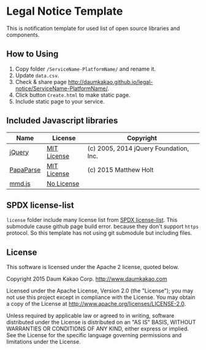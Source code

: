 # Legal Notice Template

This is notification template for used list of open source libraries and components.

## How to Using

1. Copy folder `/ServiceName-PlatformName/` and rename it. 
2. Update `data.csv`.
3. Check & share page <http://daumkakao.github.io/legal-notice/ServiceName-PlatformName/>.
4. Click button `Create.html` to make static page.
5. Include static page to your service.

## Included Javascript libraries

| Name | License | Copyright |
|---|---|---|
| [jQuery](http://github.com/jquery/jquery) | [MIT License](http://opensource.org/licenses/MIT) | (c) 2005, 2014 jQuery Foundation, Inc. |
| [PapaParse](http://github.com/mholt/PapaParse) | [MIT License](http://opensource.org/licenses/MIT) | (c) 2015 Matthew Holt |
| [mmd.js](http://github.com/p01/mmd.js) | [No License](https://help.github.com/articles/open-source-licensing/#what-happens-if-i-dont-choose-a-license) | |

## SPDX license-list

`license` folder include many license list from [SPDX license-list](http://git.spdx.org/license-list.git). 
This submodule cause github page build error. because they don't support `https` protocol.
So this template has not using git submodule but including files.

## License

This software is licensed under the Apache 2 license, quoted below.

Copyright 2015 Daum Kakao Corp. <http://www.daumkakao.com>

Licensed under the Apache License, Version 2.0 (the "License"); you may not use this project except in compliance with the License. 
You may obtain a copy of the License at http://www.apache.org/licenses/LICENSE-2.0.

Unless required by applicable law or agreed to in writing, software distributed under the License is distributed on an "AS IS" BASIS, WITHOUT WARRANTIES OR CONDITIONS OF ANY KIND, either express or implied. See the License for the specific language governing permissions and limitations under the License.
